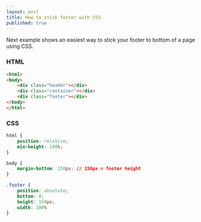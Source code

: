 ```yaml
---
layout: post
title: How to stick footer with CSS
published: true
---
```


Next example shows an easiest way to stick your footer to bottom of a page using CSS.  

### HTML

```html
<html>
<body>
	<div class="header"></div>
    <div class="container"></div>
    <div class="footer"></div>
</body>
</html>
```

### CSS

```css
html {
	position: relative;
	min-height: 100%;
}

body {
	margin-bottom: 150px; // 150px = footer height
}

.footer {
	position: absolute;
    bottom: 0;
    height: 150px;
    width: 100%
}
```
  
  
  
